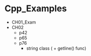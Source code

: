 # Cpp_Examples
* CH01_Exam
* CH02
  * p42
  * p65
  * p76
    * string class ( + getline() func)
  
